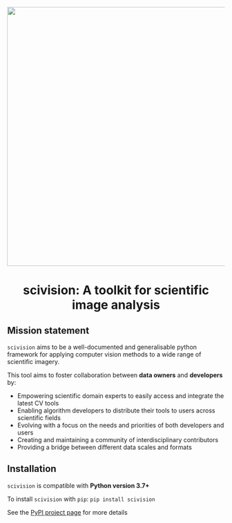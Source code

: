 <p align="center">
  <img src="https://i.imgur.com/kc7aE7z.png" width="600">
   <b>
    <center> <h1>scivision: A toolkit for scientific image analysis</h1> </center>
   </b>
</p>

## Mission statement 
`scivision` aims to be a well-documented and generalisable python framework for applying computer vision methods to a wide range of scientific imagery.

This tool aims to foster collaboration between **data owners** and **developers** by:
* Empowering scientific domain experts to easily access and integrate the latest CV tools
* Enabling algorithm developers to distribute their tools to users across scientific fields
* Evolving with a focus on the needs and priorities of both developers and users
* Creating and maintaining a community of interdisciplinary contributors
* Providing a bridge between different data scales and formats

## Installation
`scivision` is compatible with **Python version 3.7+**

To install `scivision` with `pip`: `pip install scivision`

See the [PyPI project page](https://pypi.org/project/scivision/) for more details

